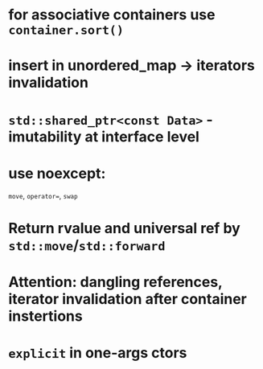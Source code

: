 # for associative containers use `container.sort()`


# insert in unordered_map -> iterators invalidation


# `std::shared_ptr<const Data>` - imutability at interface level


# use noexcept:
`move`, `operator=`, `swap`


# Return rvalue and universal ref by `std::move`/`std::forward`


# Attention: dangling references, iterator invalidation after container instertions


# `explicit` in one-args ctors
